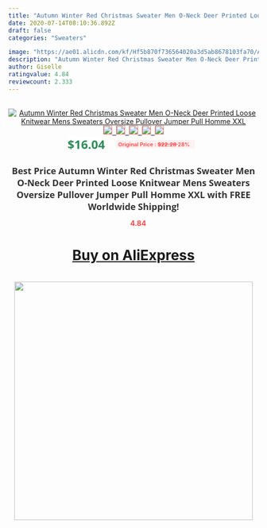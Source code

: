```yaml
---
title: "Autumn Winter Red Christmas Sweater Men O-Neck Deer Printed Loose Knitwear Mens Sweaters Oversize Pullover Jumper Pull Homme XXL"
date: 2020-07-14T08:10:36.892Z
draft: false
categories: "Sweaters"

image: "https://ae01.alicdn.com/kf/Hf5b870f736564020a3d5ab8678103fa70/Autumn-Winter-Red-Christmas-Sweater-Men-O-Neck-Deer-Printed-Loose-Knitwear-Mens-Sweaters-Oversize-Pullover.jpg"
description: "Autumn Winter Red Christmas Sweater Men O-Neck Deer Printed Loose Knitwear Mens Sweaters Oversize Pullover Jumper Pull Homme XXL"
author: Giselle
ratingvalue: 4.84
reviewcount: 2.333
---
```

<br>
<div style="text-align: center;">
<a href="https://s.click.aliexpress.com/e/_9vGZiV" target="_blank" rel="nofollow noopener noreferrer"><img alt="Autumn Winter Red Christmas Sweater Men O-Neck Deer Printed Loose Knitwear Mens Sweaters Oversize Pullover Jumper Pull Homme XXL" class="magnifier-image" src="https://ae01.alicdn.com/kf/Hf5b870f736564020a3d5ab8678103fa70/Autumn-Winter-Red-Christmas-Sweater-Men-O-Neck-Deer-Printed-Loose-Knitwear-Mens-Sweaters-Oversize-Pullover.jpg_640x640.jpg">
<br>
<img style="border:1px solid salmon" src="https://ae01.alicdn.com/kf/Hf5b870f736564020a3d5ab8678103fa70/Autumn-Winter-Red-Christmas-Sweater-Men-O-Neck-Deer-Printed-Loose-Knitwear-Mens-Sweaters-Oversize-Pullover.jpg_120x120.jpg">&nbsp;&nbsp;<img style="border:1px solid salmon" src="https://ae01.alicdn.com/kf/Hea2ffb83b0fd48f7872fd1013ca8c9570/Autumn-Winter-Red-Christmas-Sweater-Men-O-Neck-Deer-Printed-Loose-Knitwear-Mens-Sweaters-Oversize-Pullover.jpg_120x120.jpg">&nbsp;&nbsp;<img style="border:1px solid salmon" src="https://ae01.alicdn.com/kf/H009a674241524d1b837dc0bec368d4990/Autumn-Winter-Red-Christmas-Sweater-Men-O-Neck-Deer-Printed-Loose-Knitwear-Mens-Sweaters-Oversize-Pullover.jpg_120x120.jpg">&nbsp;&nbsp;<img style="border:1px solid salmon" src="https://ae01.alicdn.com/kf/H5146a7a086d34c0188acacf5eac85582G/Autumn-Winter-Red-Christmas-Sweater-Men-O-Neck-Deer-Printed-Loose-Knitwear-Mens-Sweaters-Oversize-Pullover.jpg_120x120.jpg">&nbsp;&nbsp;<img style="border:1px solid salmon" src="https://ae01.alicdn.com/kf/H15bb37fae2c8492ea927331f0722e923p/Autumn-Winter-Red-Christmas-Sweater-Men-O-Neck-Deer-Printed-Loose-Knitwear-Mens-Sweaters-Oversize-Pullover.jpg_120x120.jpg"></a></div><br0>
<div style="text-align: center;"><span style="background-color: white; border: 0px; box-sizing: border-box; color: seagreen; display: inline-block; font-family: &quot;open sans&quot; , &quot;arial&quot; , &quot;helvetica&quot; , sans-serif , &quot;heiti&quot;; font-size: 24px; font-stretch: inherit; font-weight: 700; line-height: inherit; margin: 0px 10px 0px 0px; padding: 0px; vertical-align: middle;">$16.04 </span>
<span style="background: rgb(255 , 241 , 241); border-radius: 3px; border: 0px; box-sizing: border-box; color: #ff4747; display: inline-block; font-family: inherit; font-size: 12px; font-stretch: inherit; font-style: inherit; font-variant: inherit; font-weight: 600; line-height: inherit; margin: 0px; padding: 2px 5px; transform: scale(0.9); vertical-align: middle;">Original Price : <b style="text-decoration: line-through;">$22.28 </b> 28%&nbsp;&nbsp;</span></div>
<h1 style="color: #333333; display: inline-block; font-family: &quot;open sans&quot; , &quot;arial&quot; , &quot;helvetica&quot; , sans-serif , &quot;heiti&quot;; font-size: 18px; font-stretch: inherit; font-weight: 700; text-align: center;">Best Price Autumn Winter Red Christmas Sweater Men O-Neck Deer Printed Loose Knitwear Mens Sweaters Oversize Pullover Jumper Pull Homme XXL with FREE Worldwide Shipping!</h1>
<div style="color: #ff4747; text-align: center;">
<img src="https://4.bp.blogspot.com/-M0ZcTcb-5uY/XleCXlxnR4I/AAAAAAAAAEc/OrjgMkXV1oMQFaCRZj5HQwOCBcu3w1FegCPcBGAYYCw/s1600/star.png" style="height: 15px;">&nbsp;<b>4.84</b></div>
<div class="button_cont" align="center"><a class="buynow_a" href="https://s.click.aliexpress.com/e/_9vGZiV" target="_blank" rel="nofollow noopener noreferrer"><H1>Buy on AliExpress</H1></a></div><br>
<div class="separator" style="clear: both; text-align: center;">
<img src="https://lh3.googleusercontent.com/-pTy5HemUv9M/XlePHvY0dAI/AAAAAAAAAE4/0nX5iRUoIWY8eMW9Dpxeirr157OZliDIgCLcBGAsYHQ/s1600/badge.gif" width="480">
</div>
